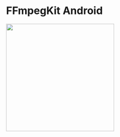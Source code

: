 # FFmpegKit Android

<img src="https://github.com/arthenica/ffmpeg-kit-test/blob/main/docs/assets/android.gif" width="295">